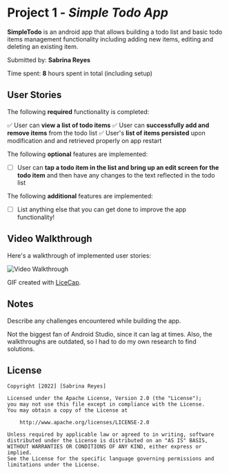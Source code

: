 # Project 1 - *Simple Todo App*

**SimpleTodo** is an android app that allows building a todo list and basic todo items management functionality including adding new items, editing and deleting an existing item.

Submitted by: **Sabrina Reyes**

Time spent: **8** hours spent in total (including setup)

## User Stories

The following **required** functionality is completed:

✅ User can **view a list of todo items**
✅ User can **successfully add and remove items** from the todo list
✅ User's **list of items persisted** upon modification and and retrieved properly on app restart

The following **optional** features are implemented:

* [ ] User can **tap a todo item in the list and bring up an edit screen for the todo item** and then have any changes to the text reflected in the todo list

The following **additional** features are implemented:

* [ ] List anything else that you can get done to improve the app functionality!

## Video Walkthrough

Here's a walkthrough of implemented user stories:

<img src='https://i.imgur.com/Qpv8qZV.gif' title='Video Walkthrough' width='' alt='Video Walkthrough' />

GIF created with [LiceCap](http://www.cockos.com/licecap/).

## Notes

Describe any challenges encountered while building the app.

Not the biggest fan of Android Studio, since it can lag at times.
Also, the walkthroughs are outdated, so I had to do my own research to find solutions.

## License

    Copyright [2022] [Sabrina Reyes]

    Licensed under the Apache License, Version 2.0 (the "License");
    you may not use this file except in compliance with the License.
    You may obtain a copy of the License at

        http://www.apache.org/licenses/LICENSE-2.0

    Unless required by applicable law or agreed to in writing, software
    distributed under the License is distributed on an "AS IS" BASIS,
    WITHOUT WARRANTIES OR CONDITIONS OF ANY KIND, either express or implied.
    See the License for the specific language governing permissions and
    limitations under the License.
